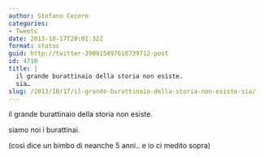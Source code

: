 ```yaml
---
author: Stefano Cecere
categories:
- Tweets
date: 2013-10-17T20:01:32Z
format: status
guid: http://twitter-390915497610739712-post
id: 4710
title: |
  il grande burattinaio della storia non esiste.
  sia…
slug: /2013/10/17/il-grande-burattinaio-della-storia-non-esiste-sia/
---
```


il grande burattinaio della storia non esiste.
  
siamo noi i burattinai.

(così dice un bimbo di neanche 5 anni.. e io ci medito sopra)